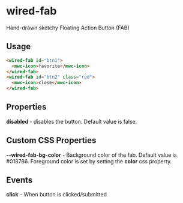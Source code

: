 # wired-fab
Hand-drawn sketchy Floating Action Button (FAB)

## Usage

```html
<wired-fab id="btn1">
  <mwc-icon>favorite</mwc-icon>
</wired-fab>
<wired-fab id="btn2" class="red">
  <mwc-icon>close</mwc-icon>
</wired-fab>
```

## Properties

**disabled** - disables the button. Default value is false. 

## Custom CSS Properties

**--wired-fab-bg-color** - Background color of the fab. Default value is #018786. Foreground color is set by setting the **color** css property.

## Events

**click** - When button is clicked/submitted